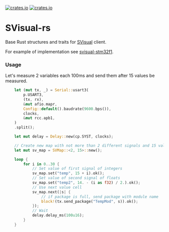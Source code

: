 [![crates.io](https://img.shields.io/crates/v/svisual.svg)](https://crates.io/crates/svisual)
[![crates.io](https://img.shields.io/crates/d/svisual.svg)](https://crates.io/crates/svisual)

# SVisual-rs

Base Rust structures and traits for [SVisual](https://github.com/Tyill/SVisual/) client.

For example of implementation see [svisual-stm32f1](https://github.com/burrbull/svisual-stm32f1/).

### Usage

Let's measure 2 variables each 100ms and send them after 15 values be measured.
```rust
    let (mut tx, _) = Serial::usart3(
        p.USART3,
        (tx, rx),
        &mut afio.mapr,
        Config::default().baudrate(9600.bps()),
        clocks,
        &mut rcc.apb1,
    )
    .split();

    let mut delay = Delay::new(cp.SYST, clocks);

    // Create new map with not more than 2 different signals and 15 values in package
    let mut sv_map = SVMap::<2, 15>::new();

    loop {
        for i in 0..30 {
            // Set value of first signal of integers
            sv_map.set("temp", 15 + i).ok();
            // Set value of second signal of floats
            sv_map.set("temp2", 14. - (i as f32) / 2.).ok();
            // Use next value cell
            sv_map.next(|s| {
                // if package is full, send package with module name
                block!(tx.send_package("TempMod", s)).ok();
            });
            // Wait
            delay.delay_ms(100u16);
        }
    }
```
